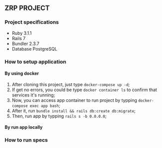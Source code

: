## ZRP PROJECT


### Project specifications

- Ruby 3.1.1
- Rails 7
- Bundler 2.3.7
- Database PostgreSQL
 
### How to setup application

#### By using docker

1. After cloning this project, just type ```docker-compose up -d```;
2. If get no errors, you could be type ```docker container ls``` to confirm that services it's running;
3. Now, you can access app container to run project by typping ```docker-compose exec app bash```;
4. After it, run ```bundle install && rails db:create db:migrate```;
5. Then, run app by typping ```rails s -b 0.0.0.0```;

#### By run app locally

### How to run specs
